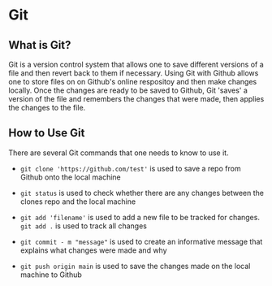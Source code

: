 # Git

## What is Git?

Git is a version control system that allows one to save different versions of a file and then revert back to them if necessary. Using Git with Github allows one to store files on on Github's online respositoy and then make changes locally. Once the changes are ready to be saved to Github, Git 'saves' a version of the file and remembers the changes that were made, then applies the changes to the file.

## How to Use Git

There are several Git commands that one needs to know to use it.

* `git clone 'https://github.com/test'` is used to save a repo from Github onto the local machine

* `git status` is used to check whether there are any changes between the clones repo and the local machine

* `git add 'filename'` is used to add a new file to be tracked for changes. `git add .` is used to track all changes

* `git commit - m "message"` is used to create an informative message that explains what changes were made and why

* `git push origin main` is used to save the changes made on the local machine to Github
